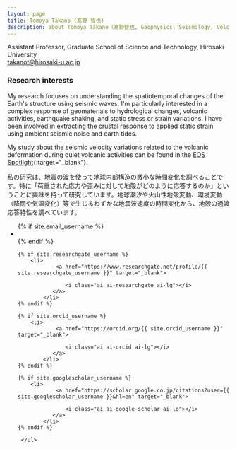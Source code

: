 ```yaml
---
layout: page
title: Tomoya Takano (髙野 智也)
description: about Tomoya Takano（髙野智也, Geophysics, Seismology, Volcanology)
---
```


Assistant Professor, Graduate School of Science and Technology, Hirosaki University   
takanot@hirosaki-u.ac.jp

###  Research interests
My research focuses on understanding the spatiotemporal changes of the Earth's structure using seismic waves. I'm particularly interested in a complex response of geomaterials to hydrological changes, volcanic activities, earthquake shaking, and static stress or strain variations. I have been involved in extracting the crustal response to applied static strain using ambient seismic noise and earth tides.

My study about the seismic velocity variations related to the volcanic deformation during quiet volcanic activities can be found in the [EOS Spotlight](https://eos.org/research-spotlights/quiet-volcanic-activity-changes-speed-of-ambient-seismic-waves){:target="_blank"}.

私の研究は、地震の波を使って地球内部構造の微小な時間変化を調べることです。特に「荷重された応力や歪みに対して地殻がどのように応答するのか」ということに興味を持って研究しています。地球潮汐や火山性地殻変動、環境変動（降雨や気温変化）等で生じるわずかな地震波速度の時間変化から、地殻の過渡応答特性を調べています。

<div class="social-media-list-wrapper">
<ul class="social-media-list">
{% if site.email_username %}
<li>
<a href="mailto:{{ site.email_username }}">
<i class="fa fa-envelope fa-lg"></i>
</a>
</li>
{% endif %}
	
	{% if site.researchgate_username %}
  		<li>
				<a href="https://www.researchgate.net/profile/{{ site.researchgate_username }}" target="_blank">

      			   <i class="ai ai-researchgate ai-lg"></i>
			   </a>
  	        </li>
	{% endif %}

	{% if site.orcid_username %}
  		<li>
				<a href="https://orcid.org/{{ site.orcid_username }}" target="_blank">

      			   <i class="ai ai-orcid ai-lg"></i>
			   </a>
  	        </li>
	{% endif %}
	
	{% if site.googlescholar_username %}
  		<li>
				<a href="https://scholar.google.co.jp/citations?user={{ site.googlescholar_username }}&hl=en" target="_blank">

      			   <i class="ai ai-google-scholar ai-lg"></i>
			   </a>
  	        </li>
	{% endif %}
	
     </ul>
</div>
